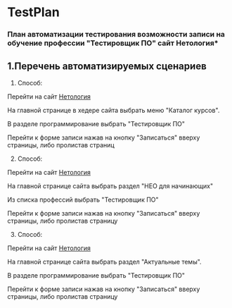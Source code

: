 # TestPlan

### План автоматизации тестирования возможности записи на обучение профессии "Тестировщик ПО" сайт Нетология*

## 1.Перечень автоматизируемых сценариев

1. Способ:


Перейти на сайт [Нетология](https://netology.ru/)

На главной странице в хедере сайта выбрать меню "Каталог курсов".

В разделе программирование выбрать "Тестировщик ПО"

Перейти к форме записи нажав на кнопку "Записаться" вверху страницы, либо пролистав страниц

2. Способ:


Перейти на сайт [Нетология](https://netology.ru/)

На главной странице сайта выбрать раздел "НЕО для начинающих"

Из списка профессий выбрать "Тестировщик ПО"

Перейти к форме записи нажав на кнопку "Записаться" вверху страницы, либо пролистав страницу

3. Способ:

Перейти на сайт [Нетология](https://netology.ru/)

На главной странице сайта выбрать раздел "Актуальные темы".

В разделе программирование выбрать "Тестировщик ПО"

Перейти к форме записи нажав на кнопку "Записаться" вверху страницы, либо пролистав страницу